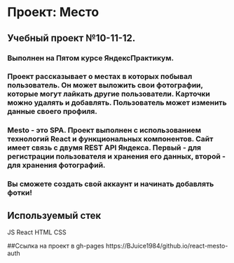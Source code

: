 # Проект: Место

## Учебный проект №10-11-12.


### Выполнен на Пятом курсе ЯндексПрактикум.

### Проект рассказывает о местах в которых побывал пользователь. Он может выложить свои фотографии, которые могут лайкать другие пользователи. Карточки можно удалять и добавлять. Пользователь может изменить данные своего профиля.
### Mesto - это SPA. Проект выполнен с использованием технологий React и функциональных компонентов. Сайт имеет связь с двумя REST API Яндекса. Первый - для регистрации пользователя и хранения его данных, второй - для хранения фотографий.
### Вы сможете создать свой аккаунт и начинать добавлять фотки!



## Используемый стек
JS
React
HTML
CSS


##Ссылка на проект в gh-pages
https://BJuice1984/github.io/react-mesto-auth